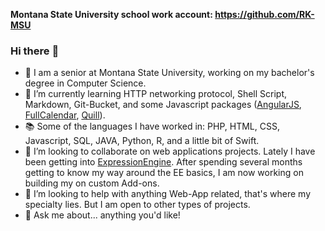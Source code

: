 __Montana State University school work account: https://github.com/RK-MSU__

### Hi there :wave:

- :telescope: I am a senior at Montana State University, working on my bachelor's degree in Computer Science.
- :seedling: I’m currently learning HTTP networking protocol, Shell Script, Markdown, Git-Bucket, and some Javascript packages ([AngularJS](https://angularjs.org/), [FullCalendar](https://fullcalendar.io/), [Quill](https://quilljs.com/)).
- :books: Some of the languages I have worked in: PHP, HTML, CSS, Javascript, SQL, JAVA, Python, R, and a little bit of Swift.
- :dancers: I’m looking to collaborate on web applications projects. Lately I have been getting into [ExpressionEngine](https://expressionengine.com/). After spending several months getting to know my way around the EE basics, I am now working on building my on custom Add-ons.
- :mag_right: I’m looking to help with anything Web-App related, that's where my specialty lies. But I am open to other types of projects. 
- :speech_balloon: Ask me about... anything you'd like!
<!-- - :mailbox: How to reach me:    -->
